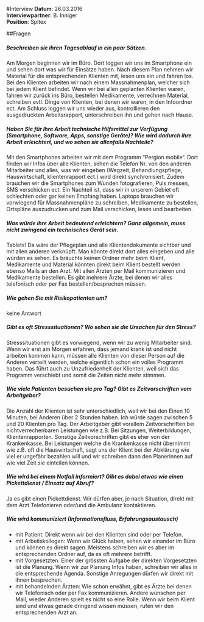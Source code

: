 #Interview
**Datum**: 26.03.2016<br/>
**Interviewpartner**: B. Inniger<br/>
**Position**: Spitex

##Fragen

##### Beschreiben sie ihren Tagesablauf in ein paar Sätzen.
Am Morgen beginnen wir im Büro. Dort loggen wir uns im Smartphone ein und sehen dort was wir für Einsätze haben. Nach diesem Plan nehmen wir Material für die entsprechenden Klienten mit, lesen uns ein und fahren los. Bei den Klienten arbeiten wir nach einem Massnahmenplan, welcher sich bei jedem Klient befindet. Wenn wir bei allen geplanten Klienten waren, fahren wir zurück ins Büro, bestellen Medikamente, verrechnen Material, schreiben evtl. Dinge von Klienten, bei denen wir waren, in den Infoordner ect. Am Schluss loggen wir uns wieder aus, kontrollieren den ausgedruckten Arbeitsrapport, unterschreiben ihn und gehen nach Hause.

##### Haben Sie für Ihre Arbeit technische Hilfsmittel zur Verfügung (Smartphone, Software, Apps, sonstige Geräte)? Wie wird dadurch ihre Arbeit erleichtert, und wo sehen sie allenfalls Nachteile?
Mit den Smartphones arbeiten wir mit dem Programm “Pergion mobile“. Dort finden wir Infos über alle Klienten, sehen die Telefon Nr. von den anderen Mitarbeiter und alles, was wir eingeben (Wegzeit, Behandlungspflege, Hauswirtschaft, klientenrapport ect.) wird direkt synchronisiert. Zudem brauchen wir die Smartphones zum Wunden fotografieren, Puls messen, SMS verschicken ect. Ein Nachteil ist, dass wir in unserem Gebiet oft schlechten oder gar keinen Empfang haben. 
Laptops brauchen wir vorwiegend für Massnahmenpläne zu schreiben, Medikamente zu bestellen, Ortspläne auszudrucken und zum Mail verschicken, lesen und bearbeiten.

##### Was würde ihre Arbeit bedeutend erleichtern? Ganz allgemein, muss nicht zwingend ein technisches Gerät sein.
Tablets! Da wäre der Pflegeplan und alle Klientendokumente sichtbar und mit allen anderen verknüpft. Man könnte direkt dort alles eingeben und alle würden es sehen. Es bräuchte keinen Ordner mehr beim Klient, Medikamente und Material könnten direkt beim Klient bestellt werden ebenso Mails an den Arzt. 
Mit allen Ärzten per Mail kommunizieren und Medikamente bestellen. Es gibt mehrere Ärzte, bei denen wir alles telefonisch oder per Fax bestellen/besprechen müssen.

##### Wie gehen Sie mit Risikopatienten um?
keine Antwort

##### Gibt es oft Stresssituationen? Wo sehen sie die Ursachen für den Stress?
Stresssituationen gibt es vorwiegend, wenn wir zu wenig Mitarbeiter sind. Wenn wir erst am Morgen erfahren, dass jemand krank ist und nicht arbeiten kommen kann, müssen alle Klienten von dieser Person auf die Anderen verteilt werden, welche eigentlich schon ein volles Programm haben. Das führt auch zu Unzufriedenheit der Klienten, weil sich das Programm verschiebt und somit die Zeiten nicht mehr stimmen. 

##### Wie viele Patienten besuchen sie pro Tag? Gibt es Zeitvorschriften vom Arbeitgeber?
Die Anzahl der Klienten ist sehr unterschiedlich, weil wir bei den Einen 10 Minuten, bei Anderen über 2 Stunden haben. Ich würde sagen zwischen 5 und 20 Klienten pro Tag. 
Der Arbeitgeber gibt vorallem Zeitvorschriften bei nichtverrechenbaren Leistungen wie z.B. Bei Sitzungen, Weiterbildungen, Klientenrapporten. Sonstige Zeitvorschriften gibt es eher von der Krankenkasse. Bei Leistungen welche die Krankenkasse nicht übernimmt wie z.B. oft die Hauswirtschaft, sagt uns der Klient bei der Abklärung wie viel er ungefähr bezahlen will und wir schreiben dann den Planerinnen auf wie viel Zeit sie einteilen können.

##### Wie wird bei einem Notfall informiert? Gibt es dabei etwas wie einen Pickettdienst / Einsatz auf Abruf? 
Ja es gibt einen Pickettdienst. Wir dürfen aber, je nach Situation, direkt mit dem Arzt Telefonieren oder/und die Ambulanz kontaktieren. 

##### Wie wird kommuniziert (Informationsfluss, Erfahrungsaustausch)
* mit Patient: Direkt wenn wir bei den Klienten sind oder per Telefon.
* mit Arbeitskollegen: Wenn wir Glück haben, sehen wir einander im Büro und können es direkt sagen. Meistens schreiben wir es aber im entsprechenden Ordner auf, da es oft mehrere betrifft.
* mit Vorgesetzten: Einer der grössten Aufgabe der direkten Vorgesetzten ist die Planung. Wenn wir zur Planung Infos haben, schreiben wir alles in die entsprechende Agenda. Sonstige Anregungen dürfen wir direkt mit ihnen besprechen. 
* mit behandelnden Ärzten: Wie schon erwähnt, gibt es Ärzte bei denen wir Telefonisch oder per Fax kommunizieren. Andere wünschen per Mail, wieder Anderen spielt es nicht so eine Rolle. Wenn wir beim Klient sind und etwas gerade dringend wissen müssen, rufen wir den entsprechenden Arzt an.
